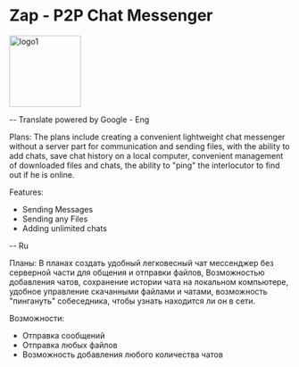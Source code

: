 # Zap - P2P Chat Messenger
<img width="128" height="128" alt="logo1" src="https://github.com/user-attachments/assets/9cbd1bd5-dd9e-4dbe-a49b-7020942fb0c8" />

-- Translate powered by Google - Eng

Plans:
The plans include creating a convenient lightweight chat messenger without a server part for communication and sending files,
with the ability to add chats, save chat history on a local computer, convenient management of downloaded files and chats, 
the ability to "ping" the interlocutor to find out if he is online.

Features:
- Sending Messages
- Sending any Files
- Adding unlimited chats


-- Ru

Планы:
В планах создать удобный легковесный чат мессенджер без серверной части для общения и отправки файлов, Возможностью добавления чатов,
сохранение истории чата на локальном компьютере, удобное управление скачанными файлами и чатами, возможность "пингануть" собеседника, 
чтобы узнать находится ли он в сети.

Возможности:
- Отправка сообщений
- Отправка любых файлов
- Возможность добавления любого количества чатов
